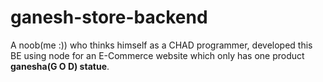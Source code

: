 # ganesh-store-backend

A noob(me :)) who thinks himself as a CHAD programmer, developed this BE using node for an E-Commerce  website which only has one product **ganesha(G O D) statue**.
